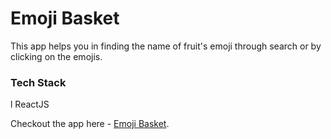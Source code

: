# Emoji Basket

This app helps you in finding the name of fruit's emoji through search or by clicking on the emojis.

### Tech Stack

l ReactJS

Checkout the app here - [Emoji Basket]().
